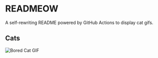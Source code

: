 # READMEOW

A self-rewriting README powered by GitHub Actions to display cat gifs.

## Cats

![Bored Cat GIF](https://media0.giphy.com/media/v1.Y2lkPTlhY2QwMmRhNXN4dTF2MmV4NXA0ZGlkNXljaXVmcjk5eGlhOXNxMnVicnJkdTFwaSZlcD12MV9naWZzX3NlYXJjaCZjdD1n/mlvseq9yvZhba/200.gif)
